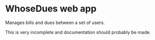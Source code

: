 # WhoseDues web app

Manages bills and dues between a set of users.

This is very incomplete and documentation should probably be made.